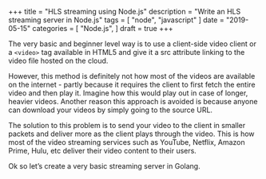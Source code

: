 +++
title = "HLS streaming using Node.js"
description = "Write an HLS streaming server in Node.js"
tags = [
    "node",
    "javascript"
]
date = "2019-05-15"
categories = [
    "Node.js",
]
draft = true
+++

The very basic and beginner level way is to use a client-side video client or a `<video>` tag available in HTML5 and give it a src attribute linking to the video file hosted on the cloud.

However, this method is definitely not how most of the videos are available on the internet - partly because it requires the client to first fetch the entire video and then play it. Imagine how this would play out in case of longer, heavier videos. Another reason this approach is avoided is because anyone can download your videos by simply going to the source URL.

The solution to this problem is to send your video to the client in smaller packets and deliver more as the client plays through the video. This is how most of the video streaming services such as YouTube, Netflix, Amazon Prime, Hulu, etc deliver their video content to their users.

Ok so let’s create a very basic streaming server in Golang.